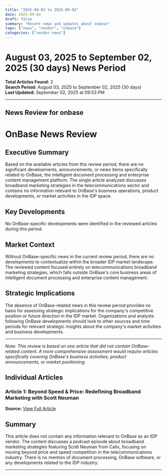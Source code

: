 ```yaml
---
title: "2025-08-03 to 2025-09-02"
date: 2025-09-02
draft: false
summary: "Recent news and updates about onbase"
tags: ["news", "vendor", "onbase"]
categories: ["vendor-news"]
---
```


# August 03, 2025 to September 02, 2025 (30 days) News Period 

**Total Articles Found:** 2  
**Search Period:** August 03, 2025 to September 02, 2025 (30 days)  
**Last Updated:** September 02, 2025 at 09:53 PM

---

## News Review for onbase

# OnBase News Review

## Executive Summary

Based on the available articles from this review period, there are no significant developments, announcements, or news items specifically related to OnBase, the intelligent document processing and enterprise content management platform. The single article analyzed discusses broadband marketing strategies in the telecommunications sector and contains no information relevant to OnBase's business operations, product developments, or market activities in the IDP space.

## Key Developments

No OnBase-specific developments were identified in the reviewed articles during this period.

## Market Context

Without OnBase-specific news in the current review period, there are no developments to contextualize within the broader IDP market landscape. The reviewed content focused entirely on telecommunications broadband marketing strategies, which falls outside OnBase's core business areas of intelligent document processing and enterprise content management.

## Strategic Implications

The absence of OnBase-related news in this review period provides no basis for assessing strategic implications for the company's competitive position or future direction in the IDP market. Organizations and analysts following OnBase developments should look to other sources and time periods for relevant strategic insights about the company's market activities and business developments.

---

*Note: This review is based on one article that did not contain OnBase-related content. A more comprehensive assessment would require articles specifically covering OnBase's business activities, product announcements, or market positioning.*

## Individual Articles

### Article 1: Beyond Speed & Price: Redefining Broadband Marketing with Scott Neuman

**Source:** [View Full Article](https://www.demandbase.com/resources/podcast/speed-price-redefining-broadband-marketing/)

## Summary

This article does not contain any information relevant to OnBase as an IDP vendor. The content discusses a podcast episode about broadband marketing strategies featuring Scott Neuman from Calix, focusing on moving beyond price and speed competition in the telecommunications industry. There is no mention of document processing, OnBase software, or any developments related to the IDP industry.





---

